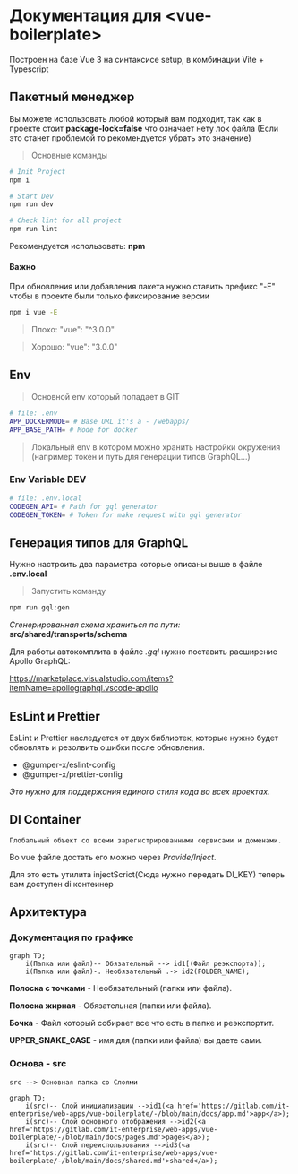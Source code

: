 # Документация для \<vue-boilerplate>
Построен на базе Vue 3 на синтаксисе setup, в комбинации Vite + Typescript
## Пакетный менеджер
Вы можете использовать любой который вам подходит, так как в проекте стоит **package-lock=false** что означает нету лок файла (Если это станет проблемой то рекомендуется убрать это значение)

> Основные команды
```bash
# Init Project
npm i

# Start Dev
npm run dev

# Check lint for all project
npm run lint
```
Рекомендуется использовать: **npm**
#### Важно
При обновления или добавления пакета нужно ставить префикс "-E" чтобы в проекте были только фиксирование версии
```bash
npm i vue -E
```
> Плохо: "vue": "^3.0.0"

> Хорошо: "vue": "3.0.0"
## Env
> Основной env который попадает в GIT
```bash
# file: .env
APP_DOCKERMODE= # Base URL it's a - /webapps/
APP_BASE_PATH= # Mode for docker
```
> Локальный env в котором можно хранить настройки окружения (например токен и путь для генерации типов GraphQL...)
### Env Variable DEV
```bash
# file: .env.local
CODEGEN_API= # Path for gql generator
CODEGEN_TOKEN= # Token for make request with gql generator
```

## Генерация типов для GraphQL
Нужно настроить два параметра которые описаны выше в файле **.env.local**
> Запустить команду
```bash
npm run gql:gen
```
*Сгенерированная схема храниться по пути:* **src/shared/transports/schema**

Для работы автокомплита в файле *.gql* нужно поставить расширение Apollo GraphQL:

https://marketplace.visualstudio.com/items?itemName=apollographql.vscode-apollo

## EsLint и Prettier
EsLint и Prettier наследуется от двух библиотек, которые нужно будет обновлять и резолвить ошибки после обновления.
* @gumper-x/eslint-config
* @gumper-x/prettier-config

*Это нужно для поддержания единого стиля кода во всех проектах.*

## DI Container
    Глобальный объект со всеми зарегистрированными сервисами и доменами.

Во vue файле достать его можно через *Provide/Inject*.

Для это есть утилита injectScrict(Сюда нужно передать DI_KEY) теперь вам доступен di контеинер

## Архитектура
### Документация по графике
```mermaid
graph TD;
    i(Папка или файл)-- Обязательный --> id1[(Файл реэкспорта)];
    i(Папка или файл)-. Необязательный .-> id2(FOLDER_NAME);
```
**Полоска с точками** - Необязательный (папки или файла).

**Полоска жирная** - Обязательная (папки или файла).

**Бочка** - Файл который собирает все что есть в папке и реэкспортит.

**UPPER_SNAKE_CASE** - имя для (папки или файла) вы даете сами.

### Основа - src 
    src --> Основная папка со Слоями
```mermaid
graph TD;
    i(src)-- Слой инициализации -->id1(<a href='https://gitlab.com/it-enterprise/web-apps/vue-boilerplate/-/blob/main/docs/app.md'>app</a>);
    i(src)-- Слой основного отображения -->id2(<a href='https://gitlab.com/it-enterprise/web-apps/vue-boilerplate/-/blob/main/docs/pages.md'>pages</a>);
    i(src)-- Слой переиспользования -->id3(<a href='https://gitlab.com/it-enterprise/web-apps/vue-boilerplate/-/blob/main/docs/shared.md'>shared</a>);
```